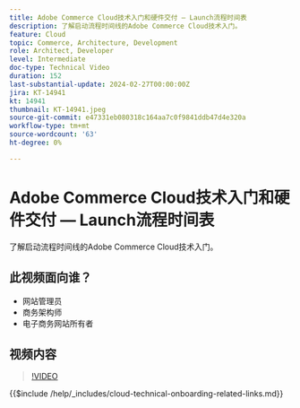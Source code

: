 ```yaml
---
title: Adobe Commerce Cloud技术入门和硬件交付 — Launch流程时间表
description: 了解启动流程时间线的Adobe Commerce Cloud技术入门。
feature: Cloud
topic: Commerce, Architecture, Development
role: Architect, Developer
level: Intermediate
doc-type: Technical Video
duration: 152
last-substantial-update: 2024-02-27T00:00:00Z
jira: KT-14941
kt: 14941
thumbnail: KT-14941.jpeg
source-git-commit: e47331eb080318c164aa7c0f9841ddb47d4e320a
workflow-type: tm+mt
source-wordcount: '63'
ht-degree: 0%

---
```



# Adobe Commerce Cloud技术入门和硬件交付 — Launch流程时间表

了解启动流程时间线的Adobe Commerce Cloud技术入门。

## 此视频面向谁？

- 网站管理员
- 商务架构师
- 电子商务网站所有者

## 视频内容

>[!VIDEO](https://video.tv.adobe.com/v/3427586?learn=on)

{{$include /help/_includes/cloud-technical-onboarding-related-links.md}}
